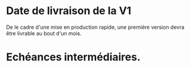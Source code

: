# Date de livraison de la V1

De le cadre d'une mise en production rapide, une première version devra être livrable au bout d'un mois.

# Echéances intermédiaires.


